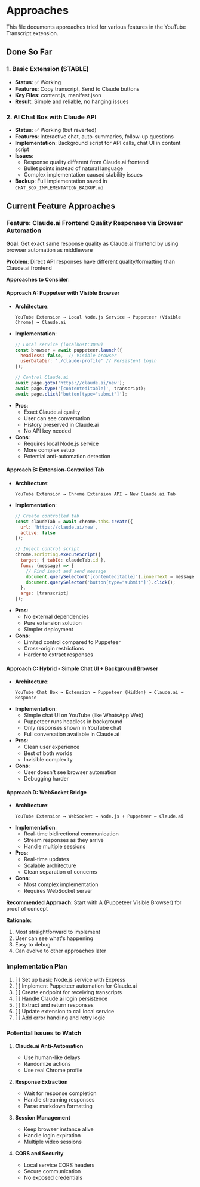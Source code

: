 # Approaches

This file documents approaches tried for various features in the YouTube Transcript extension.

## Done So Far

### 1. Basic Extension (STABLE)
- **Status**: ✅ Working
- **Features**: Copy transcript, Send to Claude buttons
- **Key Files**: content.js, manifest.json
- **Result**: Simple and reliable, no hanging issues

### 2. AI Chat Box with Claude API
- **Status**: ✅ Working (but reverted)
- **Features**: Interactive chat, auto-summaries, follow-up questions
- **Implementation**: Background script for API calls, chat UI in content script
- **Issues**: 
  - Response quality different from Claude.ai frontend
  - Bullet points instead of natural language
  - Complex implementation caused stability issues
- **Backup**: Full implementation saved in `CHAT_BOX_IMPLEMENTATION_BACKUP.md`

## Current Feature Approaches

### Feature: Claude.ai Frontend Quality Responses via Browser Automation

**Goal**: Get exact same response quality as Claude.ai frontend by using browser automation as middleware

**Problem**: Direct API responses have different quality/formatting than Claude.ai frontend

**Approaches to Consider**:

#### Approach A: Puppeteer with Visible Browser
- **Architecture**: 
  ```
  YouTube Extension → Local Node.js Service → Puppeteer (Visible Chrome) → Claude.ai
  ```
- **Implementation**:
  ```javascript
  // Local service (localhost:3000)
  const browser = await puppeteer.launch({
    headless: false,  // Visible browser
    userDataDir: './claude-profile' // Persistent login
  });
  
  // Control Claude.ai
  await page.goto('https://claude.ai/new');
  await page.type('[contenteditable]', transcript);
  await page.click('button[type="submit"]');
  ```
- **Pros**:
  - Exact Claude.ai quality
  - User can see conversation
  - History preserved in Claude.ai
  - No API key needed
- **Cons**:
  - Requires local Node.js service
  - More complex setup
  - Potential anti-automation detection

#### Approach B: Extension-Controlled Tab
- **Architecture**:
  ```
  YouTube Extension → Chrome Extension API → New Claude.ai Tab
  ```
- **Implementation**:
  ```javascript
  // Create controlled tab
  const claudeTab = await chrome.tabs.create({ 
    url: 'https://claude.ai/new',
    active: false 
  });
  
  // Inject control script
  chrome.scripting.executeScript({
    target: { tabId: claudeTab.id },
    func: (message) => {
      // Find input and send message
      document.querySelector('[contenteditable]').innerText = message;
      document.querySelector('button[type="submit"]').click();
    },
    args: [transcript]
  });
  ```
- **Pros**:
  - No external dependencies
  - Pure extension solution
  - Simpler deployment
- **Cons**:
  - Limited control compared to Puppeteer
  - Cross-origin restrictions
  - Harder to extract responses

#### Approach C: Hybrid - Simple Chat UI + Background Browser
- **Architecture**:
  ```
  YouTube Chat Box → Extension → Puppeteer (Hidden) → Claude.ai → Response
  ```
- **Implementation**:
  - Simple chat UI on YouTube (like WhatsApp Web)
  - Puppeteer runs headless in background
  - Only responses shown in YouTube chat
  - Full conversation available in Claude.ai
- **Pros**:
  - Clean user experience
  - Best of both worlds
  - Invisible complexity
- **Cons**:
  - User doesn't see browser automation
  - Debugging harder

#### Approach D: WebSocket Bridge
- **Architecture**:
  ```
  YouTube Extension ↔ WebSocket ↔ Node.js + Puppeteer ↔ Claude.ai
  ```
- **Implementation**:
  - Real-time bidirectional communication
  - Stream responses as they arrive
  - Handle multiple sessions
- **Pros**:
  - Real-time updates
  - Scalable architecture
  - Clean separation of concerns
- **Cons**:
  - Most complex implementation
  - Requires WebSocket server

**Recommended Approach**: Start with A (Puppeteer Visible Browser) for proof of concept

**Rationale**: 
1. Most straightforward to implement
2. User can see what's happening
3. Easy to debug
4. Can evolve to other approaches later

### Implementation Plan

1. [ ] Set up basic Node.js service with Express
2. [ ] Implement Puppeteer automation for Claude.ai
3. [ ] Create endpoint for receiving transcripts
4. [ ] Handle Claude.ai login persistence
5. [ ] Extract and return responses
6. [ ] Update extension to call local service
7. [ ] Add error handling and retry logic

### Potential Issues to Watch

1. **Claude.ai Anti-Automation**
   - Use human-like delays
   - Randomize actions
   - Use real Chrome profile

2. **Response Extraction**
   - Wait for response completion
   - Handle streaming responses
   - Parse markdown formatting

3. **Session Management**
   - Keep browser instance alive
   - Handle login expiration
   - Multiple video sessions

4. **CORS and Security**
   - Local service CORS headers
   - Secure communication
   - No exposed credentials